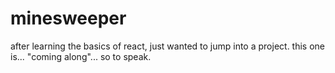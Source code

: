 # minesweeper

after learning the basics of react, just wanted to jump into a project. this one is... "coming along"... so to speak.
